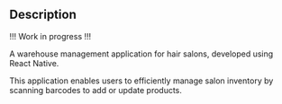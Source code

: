 ## Description

!!! Work in progress !!!

A warehouse management application for hair salons, developed using React Native. 

This application enables users to efficiently manage salon inventory by scanning barcodes to add or update products.
